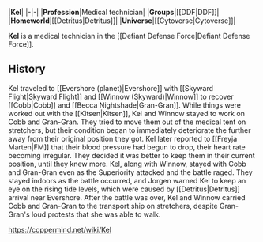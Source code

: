 |**Kel**|
|-|-|
|**Profession**|Medical technician|
|**Groups**|[[DDF\|DDF]]|
|**Homeworld**|[[Detritus\|Detritus]]|
|**Universe**|[[Cytoverse\|Cytoverse]]|

**Kel** is a medical technician in the [[Defiant Defense Force\|Defiant Defense Force]].

## History
Kel traveled to [[Evershore (planet)\|Evershore]] with [[Skyward Flight\|Skyward Flight]] and [[Winnow (Skyward)\|Winnow]] to recover [[Cobb\|Cobb]] and [[Becca Nightshade\|Gran-Gran]]. While things were worked out with the [[Kitsen\|Kitsen]], Kel and Winnow stayed to work on Cobb and Gran-Gran. They tried to move them out of the medical tent on stretchers, but their condition began to immediately deteriorate the further away from their original position they got. Kel later reported to [[Freyja Marten\|FM]] that their blood pressure had begun to drop, their heart rate becoming irregular. They decided it was better to keep them in their current position, until they knew more. Kel, along with Winnow, stayed with Cobb and Gran-Gran even as the Superiority attacked and the battle raged. They stayed indoors as the battle occurred, and Jorgen warned Kel to keep an eye on the rising tide levels, which were caused by [[Detritus\|Detritus]] arrival near Evershore. After the battle was over, Kel and Winnow carried Cobb and Gran-Gran to the transport ship on stretchers, despite Gran-Gran's loud protests that she was able to walk.



https://coppermind.net/wiki/Kel